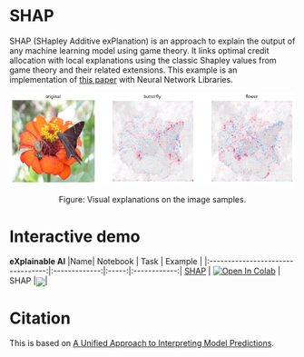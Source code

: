# SHAP
SHAP (SHapley Additive exPlanation) is an approach to explain the output of any machine learning model using game theory. It links optimal credit allocation with local explanations using the classic Shapley values from game theory and their related extensions. This example is an implementation of [this paper](https://arxiv.org/abs/1705.07874) with Neural Network Libraries. 


<p align="center">
<img src='images/sample.png'>
</p>
<p align="center">
Figure: Visual explanations on the image samples.
</p>


# Interactive demo

**eXplainable AI**
|Name| Notebook           | Task  | Example                       |
|:---------------------------------:|:-------------:|:-----:|:------------:|
 [SHAP](https://arxiv.org/abs/1705.07874) | [![Open In Colab](https://colab.research.google.com/assets/colab-badge.svg)](https://colab.research.google.com/github/sony/nnabla-examples/blob/master/interactive-demos/shap.ipynb) | SHAP |<a href="url"><img src="https://github.com/sony/nnabla-examples/raw/master/responsible_ai/shap/images/sample.png" align="center" height="90" ></a>|
 
# Citation
This is based on [A Unified Approach to Interpreting Model Predictions](https://arxiv.org/abs/1705.07874).

